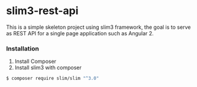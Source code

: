# slim3-rest-api

This is a simple skeleton project using slim3 framework, the goal is to serve as REST API for a single page application such as Angular 2.

### Installation ###

1. Install Composer
2. Install slim3 with composer
```bash
$ composer require slim/slim "^3.0"
```
